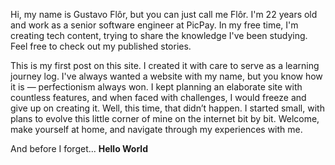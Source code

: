 Hi, my name is Gustavo Flôr, but you can just call me Flôr. I'm 22 years old and work as a senior software engineer at PicPay. In my free time, I'm creating tech content, trying to share the knowledge I've been studying. Feel free to check out my published stories.

This is my first post on this site. I created it with care to serve as a learning journey log. I've always wanted a website with my name, but you know how it is — perfectionism always won. I kept planning an elaborate site with countless features, and when faced with challenges, I would freeze and give up on creating it. Well, this time, that didn’t happen. I started small, with plans to evolve this little corner of mine on the internet bit by bit. Welcome, make yourself at home, and navigate through my experiences with me.

And before I forget... **Hello World**
